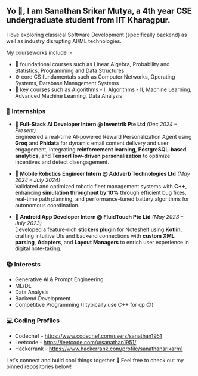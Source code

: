 ## Yo 👋, I am Sanathan Srikar Mutya, a 4th year CSE undergraduate student from IIT Kharagpur.

I love exploring classical Software Development (specifically backend) as well as industry disrupting AI/ML technologies.

My courseworks include :-
- 🧱 foundational courses such as Linear Algebra, Probability and Statistics, Programming and Data Structures
- ⚙️ core CS fundamentals such as Computer Networks, Operating Systems, Database Management Systems
- 🔑 key courses such as Algorithms - I, Algorithms - II, Machine Learning, Advanced Machine Learning, Data Analysis

### 💼 Internships

- 🧠 **Full-Stack AI Developer Intern @ Inventrik Pte Ltd** *(Dec 2024 – Present)*  
  Engineered a real-time AI-powered Reward Personalization Agent using **Groq** and **Phidata** for dynamic email content delivery and user engagement, integrating **reinforcement learning**, **PostgreSQL-based analytics**, and **TensorFlow-driven personalization** to optimize incentives and detect disengagement.

- 🤖 **Mobile Robotics Engineer Intern @ Addverb Technologies Ltd** *(May 2024 – July 2024)*  
  Validated and optimized robotic fleet management systems with **C++**, enhancing **simulation throughput by 10%** through efficient bug fixes, real-time path planning, and performance-tuned battery algorithms for autonomous coordination.

- 📱 **Android App Developer Intern @ FluidTouch Pte Ltd** *(May 2023 – July 2023)*  
  Developed a feature-rich **stickers plugin** for Noteshelf using **Kotlin**, crafting intuitive UIs and backend connections with **custom XML parsing**, **Adapters**, and **Layout Managers** to enrich user experience in digital note-taking.

### 📚 Interests
- Generative AI & Prompt Engineering
- ML/DL
- Data Analysis
- Backend Development
- Competitive Programming (I typically use C++ for cp 😊)

### 💻 Coding Profiles
- Codechef - https://www.codechef.com/users/sanathan1951
- Leetcode - https://leetcode.com/u/sanathan1951/
- Hackerrank - https://www.hackerrank.com/profile/sanathansrikarm1

Let's connect and build cool things together 🚀
Feel free to check out my pinned repositories below!
  
